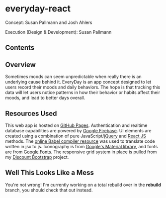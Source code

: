 # everyday-react
Concept: Susan Pallmann and Josh Ahlers

Execution (Design & Development): Susan Pallmann

## Contents

## Overview
Sometimes moods can seem unpredictable when really there is an underlying cause behind it. EveryDay is an app concept designed to let users record their moods and daily behaviors. The hope is that tracking this data will let users notice patterns in how their behavior or habits affect their moods, and lead to better days overall.

## Resources Used
This web app is hosted on [GitHub Pages](https://pages.github.com/). Authentication and realtime database capabilities are powered by [Google Firebase](https://firebase.google.com/). UI elements are created using a combination of pure JavaScript/[jQuery](https://jquery.com/) and [React JS](https://reactjs.org/) methods. The [online Babel compiler resource](https://babeljs.io/) was used to translate code written in jsx to js. Iconography is from [Google's Material library](https://material.io/), and fonts are from [Google Fonts](https://fonts.google.com/). The responsive grid system in place is pulled from my [Discount Bootstrap](https://github.com/susanpallmann/discount-bootstrap) project.

## Well This Looks Like a Mess
You're not wrong! I'm currently working on a total rebuild over in the **rebuild** branch, you should check that out instead.
